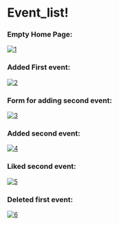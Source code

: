 # Event_list!

### Empty Home Page:
<a href="https://ibb.co/ctSRNhk"><img src="https://i.ibb.co/wCF8KhB/1.jpg" alt="1" border="0"></a>

### Added First event:
<a href="https://ibb.co/86jz8Vf"><img src="https://i.ibb.co/9sqwYj1/2.jpg" alt="2" border="0"></a>

### Form for adding second event:
<a href="https://ibb.co/Br6Wb1V"><img src="https://i.ibb.co/mXyZkxC/3.jpg" alt="3" border="0"></a>

### Added second event:
<a href="https://ibb.co/zxYbTVT"><img src="https://i.ibb.co/Khk7pxp/4.jpg" alt="4" border="0"></a>

### Liked second event:
<a href="https://ibb.co/fDWdCdH"><img src="https://i.ibb.co/vXW4J4k/5.jpg" alt="5" border="0"></a>

### Deleted first event:
<a href="https://ibb.co/FKqW8T2"><img src="https://i.ibb.co/wRrLpmV/6.jpg" alt="6" border="0"></a>



